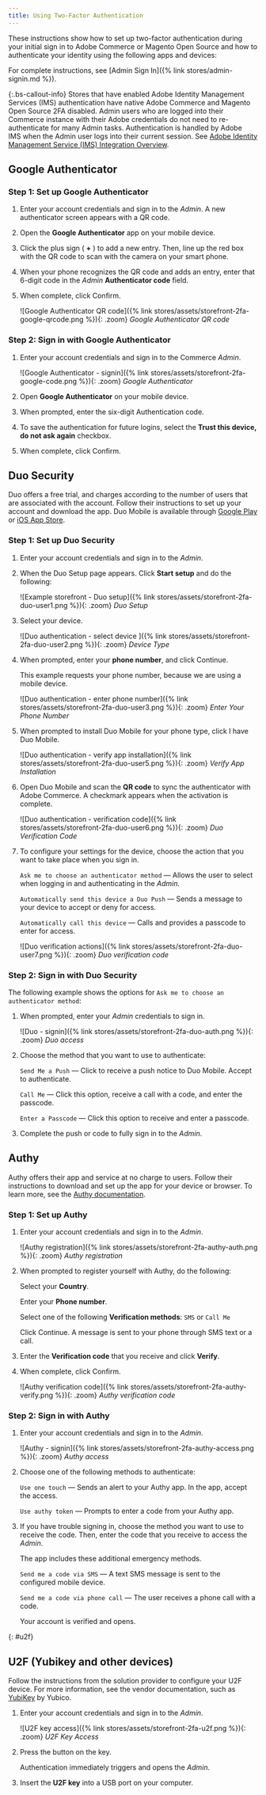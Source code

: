 ```yaml
---
title: Using Two-Factor Authentication
---
```


These instructions show how to set up two-factor authentication during your initial sign in to Adobe Commerce or Magento Open Source and how to authenticate your identity using the following apps and devices:

For complete instructions, see [Admin Sign In]({% link stores/admin-signin.md %}).

{:.bs-callout-info}
Stores that have enabled Adobe Identity Management Services (IMS) authentication have native Adobe Commerce and Magento Open Source 2FA disabled. Admin users who are logged into their Commerce instance with their Adobe credentials do not need to re-authenticate for many Admin tasks. Authentication is handled by Adobe IMS when the Admin user logs into their current session. See [Adobe Identity Management Service (IMS) Integration Overview](https://experienceleague.adobe.com/docs/commerce-admin/start/admin/ims/adobe-ims-integration-overview.html).

## Google Authenticator

### Step 1: Set up Google Authenticator

1. Enter your account credentials and sign in to the _Admin_. A new authenticator screen appears with a QR code.

1. Open the **Google Authenticator** app on your mobile device.

1. Click the plus sign ( **+** ) to add a new entry. Then, line up the red box with the QR code to scan with the camera on your smart phone.

1. When your phone recognizes the QR code and adds an entry, enter that 6-digit code in the _Admin_ **Authenticator code** field.

1. When complete, click <span class="btn">Confirm</span>.

   ![Google Authenticator QR code]({% link stores/assets/storefront-2fa-google-qrcode.png %}){: .zoom}
    _Google Authenticator QR code_

### Step 2: Sign in with Google Authenticator

1. Enter your account credentials and sign in to the Commerce _Admin_.

   ![Google Authenticator - signin]({% link stores/assets/storefront-2fa-google-code.png %}){: .zoom}
    _Google Authenticator_

1. Open **Google Authenticator** on your mobile device.

1. When prompted, enter the six-digit Authentication code.

1. To save the authentication for future logins, select the **Trust this device, do not ask again** checkbox.

1. When complete, click <span class="btn">Confirm</span>.

## Duo Security

Duo offers a free trial, and charges according to the number of users that are associated with the account. Follow their instructions to set up your account and download the app. Duo Mobile is available through [Google Play][3] or [iOS App Store][4].

### Step 1: Set up Duo Security

1. Enter your account credentials and sign in to the _Admin_.

1. When the Duo Setup page appears. Click **Start setup** and do the following:

   ![Example storefront - Duo setup]({% link stores/assets/storefront-2fa-duo-user1.png %}){: .zoom}
    _Duo Setup_

1. Select your device.

   ![Duo authentication - select device ]({% link stores/assets/storefront-2fa-duo-user2.png %}){: .zoom}
    _Device Type_

1. When prompted, enter your **phone number**, and click <span class="btn">Continue</span>.

   This example requests your phone number, because we are using a mobile device.

   ![Duo authentication - enter phone number]({% link stores/assets/storefront-2fa-duo-user3.png %}){: .zoom}
    _Enter Your Phone Number_

1. When prompted to install Duo Mobile for your phone type, click <span class="btn">I have Duo Mobile</span>.

   ![Duo authentication - verify app installation]({% link stores/assets/storefront-2fa-duo-user5.png %}){: .zoom}
   _Verify App Installation_

1. Open Duo Mobile and scan the **QR code** to sync the authenticator with Adobe Commerce. A checkmark appears when the activation is complete.

   ![Duo authentication - verification code]({% link stores/assets/storefront-2fa-duo-user6.png %}){: .zoom}
    _Duo Verification Code_

1. To configure your settings for the device, choose the action that you want to take place when you sign in.

   `Ask me to choose an authenticator method` — Allows the user to select when logging in and authenticating in the _Admin_.

   `Automatically send this device a Duo Push` — Sends a message to your device to accept or deny for access.

   `Automatically call this device` — Calls and provides a passcode to enter for access.

   ![Duo verification actions]({% link stores/assets/storefront-2fa-duo-user7.png %}){: .zoom}
   _Duo verification code_

### Step 2: Sign in with Duo Security

The following example shows the options for `Ask me to choose an authenticator method`:

1. When prompted, enter your _Admin_ credentials to sign in.

   ![Duo - signin]({% link stores/assets/storefront-2fa-duo-auth.png %}){: .zoom}
   _Duo access_

1. Choose the method that you want to use to authenticate:

   `Send Me a Push` — Click to receive a push notice to Duo Mobile. Accept to authenticate.

   `Call Me` — Click this option, receive a call with a code, and enter the passcode.

   `Enter a Passcode` — Click this option to receive and enter a passcode.

1. Complete the push or code to fully sign in to the _Admin_.

## Authy

Authy offers their app and service at no charge to users. Follow their instructions to download and set up the app for your device or browser. To learn more, see the [Authy documentation][2].

### Step 1: Set up Authy

1. Enter your account credentials and sign in to the _Admin_.

   ![Authy registration]({% link stores/assets/storefront-2fa-authy-auth.png %}){: .zoom}
    _Authy registration_

1. When prompted to register yourself with Authy, do the following:

   Select your **Country**.

   Enter your **Phone number**.

   Select one of the following **Verification methods**: `SMS` or `Call Me`

   Click <span class="btn">Continue</span>. A message is sent to your phone through SMS text or a call.

1. Enter the **Verification code** that you receive and click **Verify**.

1. When complete, click <span class="btn">Confirm</span>.

   ![Authy verification code]({% link stores/assets/storefront-2fa-authy-verify.png %}){: .zoom}
   _Authy verification code_

### Step 2: Sign in with Authy

1. Enter your account credentials and sign in to the _Admin_.

   ![Authy - signin]({% link stores/assets/storefront-2fa-authy-access.png %}){: .zoom}
   _Authy access_

1. Choose one of the following methods to authenticate:

   `Use one touch` — Sends an alert to your Authy app. In the app, accept the access.

   `Use authy token` — Prompts to enter a code from your Authy app.

1. If you have trouble signing in, choose the method you want to use to receive the code. Then, enter the code that you receive to access the _Admin_.

   The app includes these additional emergency methods.

   `Send me a code via SMS` — A text SMS message is sent to the configured mobile device.

   `Send me a code via phone call` — The user receives a phone call with a code.

   Your account is verified and opens.

{: #u2f}
## U2F (Yubikey and other devices)

Follow the instructions from the solution provider to configure your U2F device. For more information, see the vendor documentation, such as [YubiKey][1] by Yubico.

1. Enter your account credentials and sign in to the _Admin_.

   ![U2F key access]({% link stores/assets/storefront-2fa-u2f.png %}){: .zoom}
   _U2F Key Access_

1. Press the button on the key.

   Authentication immediately triggers and opens the _Admin_.

1. Insert the **U2F key** into a USB port on your computer.

[1]: https://support.yubico.com/support/solutions/articles/15000006417-getting-started-with-your-yubikey
[2]: https://authy.com/features/setup/
[3]: https://play.google.com/store/apps/details?id=com.duosecurity.duomobile&amp;hl=en_US
[4]: https://itunes.apple.com/us/app/duo-mobile/id422663827?mt=8
